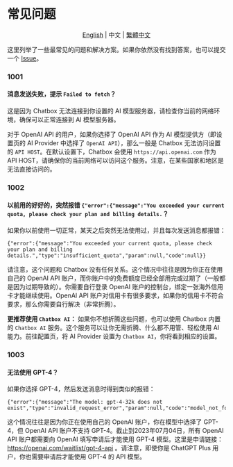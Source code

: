 # 常见问题

<p align="center">
    <a href="./FAQ.md">English</a> | 中文 | <a href="./FAQ-TC.md">繁體中文</a>
</p>

这里列举了一些最常见的问题和解决方案。如果你依然没有找到答案，也可以提交一个 [Issue](https://github.com/Bin-Huang/chatbox/issues/new/choose)。

### 1001

#### 消息发送失败，提示 `Failed to fetch`？

这是因为 Chatbox 无法连接到你设置的 AI 模型服务器，请检查你当前的网络环境，确保可以正常连接到 AI 模型服务器。

对于 OpenAI API 的用户，如果你选择了 OpenAI API 作为 AI 模型提供方（即设置页的 AI Provider 中选择了 `OpenAI API`），那么一般是 Chatbox 无法访问设置的 `API HOST`。在默认设置下，Chatbox 会使用 `https://api.openai.com` 作为 API HOST，请确保你的当前网络可以访问这个服务。注意，在某些国家和地区是无法直接访问的。

### 1002

#### 以前用的好好的，突然报错 `{"error":{"message":"You exceeded your current quota, please check your plan and billing details.`？

如果你以前使用一切正常，某天之后突然无法使用过，并且每次发送消息都报错：

```
{"error":{"message":"You exceeded your current quota, please check your plan and billing details.","type":"insufficient_quota","param":null,"code":null}}
```

请注意，这个问题和 Chatbox 没有任何关系。这个情况中往往是因为你正在使用自己的 OpenAI API 账户，而你账户中的免费额度已经全部用完或过期了（一般都是因为过期导致的）。你需要自行登录 OpenAI 账户的控制台，绑定一张海外信用卡才能继续使用。OpenAI API 账户对信用卡有很多要求，如果你的信用卡不符合要求，那么你需要自行解决（非常折腾）。

**更推荐使用 `Chatbox AI`：** 如果你不想折腾这些问题，也可以使用 Chatbox 内置的 `Chatbox AI` 服务。这个服务可以让你无需折腾、什么都不用管、轻松使用 AI 能力。前往配置页，将 AI Provider 设置为 `Chatbox AI`，你将看到相应的设置。

### 1003

#### 无法使用 GPT-4？

如果你选择 GPT-4，然后发送消息时得到类似的报错：

```
{"error":{"message":"The model: gpt-4-32k does not exist","type":"invalid_request_error","param":null,"code":"model_not_found"}}
```

这个情况往往是因为你正在使用自己的 OpenAI 账户，你在模型中选择了 GPT-4，但 OpenAI API 账户不支持 GPT-4。截止到2023年07月04日，所有 OpenAI API 账户都需要向 OpenAI 填写申请后才能使用 GPT-4 模型。这里是申请链接： https://openai.com/waitlist/gpt-4-api 。请注意，即使你是 ChatGPT Plus 用户，你也需要申请后才能使用 GPT-4 的 API 模型。
